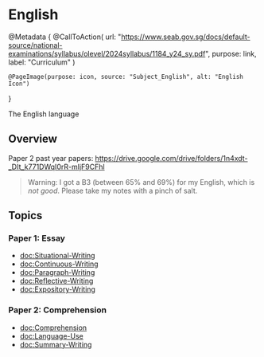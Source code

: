 # English

@Metadata {
    @CallToAction(
        url: "https://www.seab.gov.sg/docs/default-source/national-examinations/syllabus/olevel/2024syllabus/1184_y24_sy.pdf",
        purpose: link,
        label: "Curriculum"
    )

    @PageImage(purpose: icon, source: "Subject_English", alt: "English Icon")
}

The English language

## Overview

Paper 2 past year papers: https://drive.google.com/drive/folders/1n4xdt-_DIt_k771DWqI0rR-mIjF9CFhl

> Warning: I got a B3 (between 65% and 69%) for my English, which is _not good_. Please take my notes with a pinch of salt.

## Topics

### Paper 1: Essay
- <doc:Situational-Writing>
- <doc:Continuous-Writing>
- <doc:Paragraph-Writing>
- <doc:Reflective-Writing>
- <doc:Expository-Writing>

### Paper 2: Comprehension
- <doc:Comprehension>
- <doc:Language-Use>
- <doc:Summary-Writing>